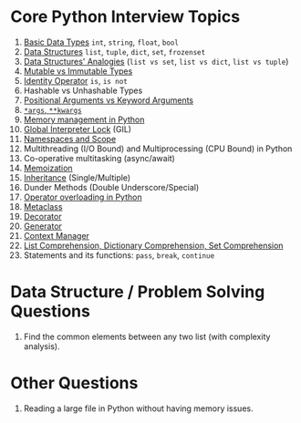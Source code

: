 # Core Python Interview Topics


1. [Basic Data Types](https://github.com/dxillar/python-interview-prep/blob/main/basic-data-types.md) `int`, `string`, `float`, `bool`
1. [Data Structures](https://github.com/dxillar/python-interview-prep/blob/main/inbuilt-data-structures.md) `list`, `tuple`, `dict`, `set`, `frozenset`
1. [Data Structures' Analogies](https://github.com/dxillar/python-interview-prep/blob/main/data-structures-analogies.md) (`list vs set`, `list vs dict`, `list vs tuple`)
1. [Mutable vs Immutable Types](https://github.com/dxillar/python-interview-prep/blob/main/mutable-vs-immutable-types.md)
1. [Identity Operator](https://github.com/dxillar/python-interview-prep/blob/main/identity-operator.md) `is`, `is not`
1. Hashable vs Unhashable Types
1. [Positional Arguments vs Keyword Arguments](https://github.com/dxillar/python-interview-prep/blob/main/positional-keyword-arguments.md)
1. [`*args`, `**kwargs`](https://github.com/dxillar/python-interview-prep/blob/main/args-kwargs.md)
1. [Memory management in Python](https://github.com/dxillar/python-interview-prep/blob/main/memory-management-in-python.md)
1. [Global Interpreter Lock](https://github.com/dxillar/python-interview-prep/blob/main/gil.md) (GIL)
1. [Namespaces and Scope](https://github.com/dxillar/python-interview-prep/blob/main/namespaces-and-scope.md)
1. Multithreading (I/O Bound) and Multiprocessing (CPU Bound) in Python
1. Co-operative multitasking (async/await)
1. [Memoization](https://github.com/dxillar/python-interview-prep/blob/main/memoization.md)
1. [Inheritance](https://github.com/dxillar/python-interview-prep/blob/main/inheritance.md) (Single/Multiple)
1. Dunder Methods (Double Underscore/Special)
1. [Operator overloading in Python](https://github.com/dxillar/python-interview-prep/blob/main/operator-overloading-in-python.md)
1. [Metaclass](https://github.com/dxillar/python-interview-prep/blob/main/metaclass.md)
1. [Decorator](https://github.com/dxillar/python-interview-prep/blob/main/decorator.md)
1. [Generator](https://github.com/dxillar/python-interview-prep/blob/main/generator.md)
1. [Context Manager](https://github.com/dxillar/python-interview-prep/blob/main/context-manager.md)
1. [List Comprehension, Dictionary Comprehension, Set Comprehension](https://github.com/dxillar/python-interview-prep/blob/main/comprehensions.md)
1. Statements and its functions: `pass`, `break`, `continue`



# Data Structure / Problem Solving Questions
1. Find the common elements between any two list (with complexity analysis).


# Other Questions
1. Reading a large file in Python without having memory issues.
